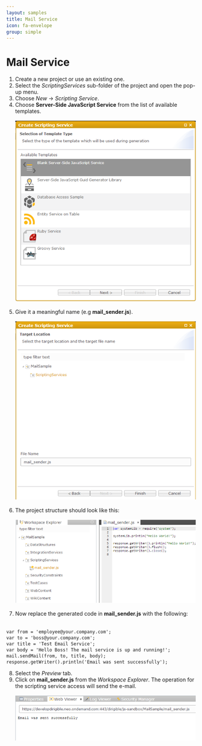```yaml
---
layout: samples
title: Mail Service
icon: fa-envelope
group: simple
---
```


Mail Service
===

1. Create a new project or use an existing one.
2. Select the *ScriptingServices* sub-folder of the project and open the pop-up menu.
3. Choose *New* -> *Scripting Service*.
4. Choose **Server-Side JavaScript Service** from the list of available templates.
<br></br>
![Mail Service 2](images/mail_service/mail_service_2.png)
<br></br>
5. Give it a meaningful name (e.g **mail_sender.js**).
<br></br>
![Mail Service 3](images/mail_service/mail_service_3.png)
<br></br>
6. The project structure should look like this:
<br></br>
![Mail Service 4](images/mail_service/mail_service_4.png)
<br></br>
7. Now replace the generated code in **mail_sender.js** with the following:
<br></br>
<pre><code>var from = 'employee@your.company.com';
var to = 'boss@your.company.com';
var title = 'Test Email Service';
var body = 'Hello Boss! The mail service is up and running!';
mail.sendMail(from, to, title, body);
response.getWriter().println('Email was sent successfully');
</code></pre>
8. Select the *Preview* tab.
9. Click on **mail_sender.js** from the *Workspace Explorer*.
The operation for the scripting service access  will send the e-mail.
<br></br>
![Mail Service 5](images/mail_service/mail_service_5.png)

